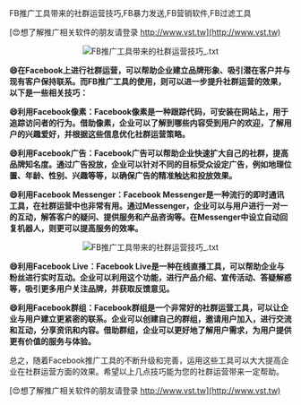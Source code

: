 FB推广工具带来的社群运营技巧,FB暴力发送,FB营销软件,FB过滤工具

[😍想了解推广相关软件的朋友请登录 http://www.vst.tw](http://www.vst.tw)

 <center><img src="https://vst.tw/MP4/tuiguang/png/3.png" alt="FB推广工具带来的社群运营技巧_.txt"></center>

**😄在Facebook上进行社群运营，可以帮助企业建立品牌形象、吸引潜在客户并与现有客户保持联系。而FB推广工具的使用，则可以进一步提升社群运营的效果，以下是一些相关技巧：**

**😄利用Facebook像素：Facebook像素是一种跟踪代码，可安装在网站上，用于追踪访问者的行为。借助像素，企业可以了解到哪些内容受到用户的欢迎，了解用户的兴趣爱好，并根据这些信息优化社群运营策略。**

**😄利用Facebook广告：Facebook广告可以帮助企业快速扩大自己的社群，提高品牌知名度。通过广告投放，企业可以针对不同的目标受众设定广告，例如地理位置、年龄、性别、兴趣等等，以确保广告的精准触达和投放效果。**

**😄利用Facebook Messenger：Facebook Messenger是一种流行的即时通讯工具，在社群运营中也非常有用。通过Messenger，企业可以与用户进行一对一的互动，解答客户的疑问、提供服务和产品咨询等。在Messenger中设立自动回复机器人，则更可以提高服务的效率。**

 <center><img src="https://vst.tw/MP4/tuiguang/png/2.png" alt="FB推广工具带来的社群运营技巧_.txt"></center>

**😄利用Facebook Live：Facebook Live是一种在线直播工具，可以帮助企业与粉丝进行实时互动。企业可以利用这个功能，进行产品介绍、宣传活动、答疑解惑等，吸引更多用户关注品牌，并获取反馈意见。**

**😄利用Facebook群组：Facebook群组是一个非常好的社群运营工具，可以让企业与用户建立更紧密的联系。企业可以创建自己的群组，邀请用户加入，进行交流和互动，分享资讯和内容。借助群组，企业可以更好地了解用户需求，为用户提供更有价值的服务与体验。**

总之，随着Facebook推广工具的不断升级和完善，运用这些工具可以大大提高企业在社群运营方面的效果。希望以上几点技巧能为您的社群运营带来一定帮助。

[😍想了解推广相关软件的朋友请登录 http://www.vst.tw](http://www.vst.tw)



